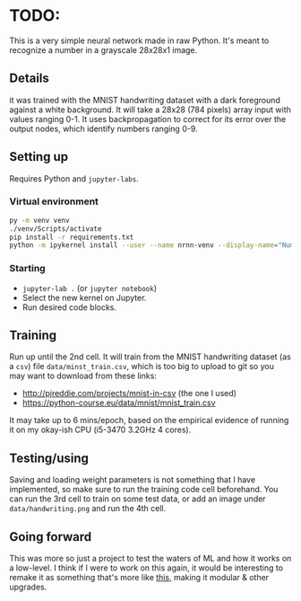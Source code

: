 # TODO:
This is a very simple neural network made in raw Python. It's meant to recognize a number in a grayscale 28x28x1 image.
## Details
it was trained with the MNIST handwriting dataset with a dark foreground against a white background.
It will take a 28x28 (784 pixels) array input with values ranging 0-1.
It uses backpropagation to correct for its error over the output nodes, which identify numbers ranging 0-9.
## Setting up
Requires Python and `jupyter-labs`.
### Virtual environment
```sh
py -m venv venv
./venv/Scripts/activate
pip install -r requirements.txt
python -m ipykernel install --user --name nrnn-venv --display-name="Number recognition NN"
```
### Starting
- `jupyter-lab .` (or `jupyter notebook`)
- Select the new kernel on Jupyter.
- Run desired code blocks.
## Training
Run up until the 2nd cell. It will train from the MNIST handwriting dataset (as a `csv`) file `data/minst_train.csv`, which is too big to upload to git so you may want to download from these links:
- http://pjreddie.com/projects/mnist-in-csv (the one I used)
- https://python-course.eu/data/mnist/mnist_train.csv

It may take up to 6 mins/epoch, based on the empirical evidence of running it on my okay-ish CPU (i5-3470 3.2GHz 4 cores).
## Testing/using
Saving and loading weight parameters is not something that I have implemented, so make sure to run the training code cell beforehand.
You can run the 3rd cell to train on some test data, or add an image under `data/handwriting.png` and run the 4th cell.
## Going forward
This was more so just a project to test the waters of ML and how it works on a low-level. I think if I were to work on this again, it would be interesting to remake it as something that's more like [this](https://towardsdatascience.com/math-neural-network-from-scratch-in-python-d6da9f29ce65?gi=bd0f27d1189b), making it modular & other upgrades.